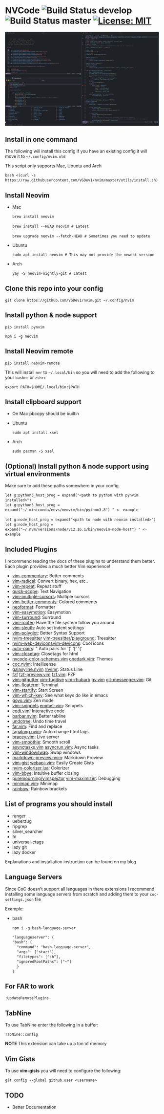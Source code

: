 # NVCode ![Build Status develop](https://img.shields.io/travis/ta4j/ta4j/develop?label=develop) ![Build Status master](https://img.shields.io/travis/ta4j/ta4j/master?label=master) [![License: MIT](https://img.shields.io/badge/License-MIT-brightgreen.svg)](https://opensource.org/licenses/MIT) 


![NVCode pic](./utils/images/nvim.png)

## Install in one command

The following will install this config if you have an existing config it will move it to `~/.config/nvim.old`

This script only supports Mac, Ubuntu and Arch

```
bash <(curl -s https://raw.githubusercontent.com/VGDev1/nvim/master/utils/install.sh)
```

## Install Neovim

- Mac

  ```
  brew install neovim

  brew install --HEAD neovim # Latest

  brew upgrade neovim --fetch-HEAD # Sometimes you need to update
  ```

- Ubuntu

  ```
  sudo apt install neovim # This may not provide the newest version
  ```

- Arch

  ```
  yay -S neovim-nightly-git # Latest
  ```

## Clone this repo into your config

```
git clone https://github.com/VGDev1/nvim.git ~/.config/nvim
```

## Install python & node support

```
pip install pynvim
```

```
npm i -g neovim
```

## Install Neovim remote

```
pip install neovim-remote
```

This will install `nvr` to `~/.local/bin` so you will need to add the following to your `bashrc` or `zshrc`

```
export PATH=$HOME/.local/bin:$PATH
```

## Install clipboard support

- On Mac pbcopy should be builtin

- Ubuntu

  ```
  sudo apt install xsel
  ```

- Arch

  ```
  sudo pacman -S xsel
  ```

## (Optional) Install python & node support using virtual environments

Make sure to add these paths somewhere in your config

```
let g:python3_host_prog = expand("<path to python with pynvim installed>")
let g:python3_host_prog = expand("~/.miniconda/envs/neovim/bin/python3.8") " <- example

let g:node_host_prog = expand("<path to node with neovim installed>")
let g:node_host_prog = expand("~/.nvm/versions/node/v12.16.1/bin/neovim-node-host") " <- example
```

## Included Plugins

I recommend reading the docs of these plugins to understand them better. Each plugin provides a much better Vim experience!





* [vim-commentary](https://github.com/tpope/vim-commentary): Better comments
* [vim-radical](https://github.com/glts/vim-radical): Convert binary, hex, etc..
* [vim-repeat](https://github.com/tpope/vim-repeat'): Repeat stuff
* [quick-scope](https://github.com/unblevable/quick-scope): Text Navigation
* [vim-multiple-cursors](https://github.com/terryma/vim-multiple-cursors): Multiple cursors
* [vim-better-comments](https://github.com/jbgutierrez/vim-better-comments): Colored comments
* [neoformat](https://github.com/sbdchd/neoformat): Formatter
* [vim-easymotion](https://github.com/easymotion/vim-easymotion): Easymotion
* [vim-surround](https://github.com/tpope/vim-surround): Surround
* [vim-rooter](https://github.com/airblade/vim-rooter): Have the file system follow you around 
* [vim-sleuth](https://github.com/tpope/vim-sleuth): Auto set indent settings
* [vim-polyglot](https://github.com/sheerun/vim-polyglot): Better Syntax Support
* [nvim-treesitter](https://github.com/nvim-treesitter/nvim-treesitter) [vim-treesitter/playground](https://github.com/vim-treesitter/playground): Treesitter
* [nvim-web-devicons](https://github.com/kyazdani42/nvim-web-devicons)[vim-devicons](https://github.com/ryanoasis/vim-devicons): Cool icons
* [auto-pairs](https://github.com/jiangmiao/auto-pairs): " Auto pairs for '(' '[' '{'
* [vim-closetag](https://github.com/alvan/vim-closetag): Closetags for html
* [nvcode-color-schemes.vim](https://github.com/christianchiarulli/nvcode-color-schemes.vim) [onedark.vim](https://github.com/joshdick/onedark.vim): Themes
* [coc.nvim](https://github.com/neoclide/coc.nvim): Intellisense
*  [galaxyline.nvim](https://github.com/glepnir/galaxyline.nvim) [rnvimr](https://github.com/kevinhwang91/rnvimr): Status Line
* [fzf](https://github.com/junegunn/fzf)
[fzf-preview.vim](https://github.com/yuki-ycino/fzf-preview.vim)
[fzf.vim](https://github.com/junegunn/fzf.vim): FZF
* [vim-gitgutter](https://github.com/airblade/vim-gitgutter)
[vim-fugitive](https://github.com/tpope/vim-fugitive)
[vim-rhubarb](https://github.com/tpope/vim-rhubarb)
[gv.vim](https://github.com/junegunn/gv.vim)
[git-messenger.vim](https://github.com/rhysd/git-messenger.vim): Git
* [vim-floaterm](https://github.com/voldikss/vim-floaterm): Terminal
* [vim-startify](https://github.com/mhinz/vim-startify): Start Screen
* [vim-which-key](https://github.com/liuchengxu/vim-which-key): See what keys do like in emacs
* [goyo.vim](https://github.com/junegunn/goyo.vim): Zen mode
* [vim-snippets](https://github.com/honza/vim-snippets) [emmet-vim](https://github.com/mattn/emmet-vim): Snippets
* [codi.vim](https://github.com/metakirby5/codi.vim): Interactive code
* [barbar.nvim](https://github.com/romgrk/barbar.nvim): Better tabline
* [undotree](https://github.com/mbbill/undotree): Undo time travel
* [far.vim](https://github.com/ChristianChiarulli/far.vim): Find and replace
* [tagalong.nvim](https://github.com/AndrewRadev/tagalong.vim): Auto change html tags
* [bracey.vim](https://github.com/turbio/bracey.vim): Live server
* [vim-smoothie](https://github.com/psliwka/vim-smoothie): Smooth scroll
* [asynctasks.vim](https://github.com/skywind3000/asynctasks.vim) [asyncrun.vim](https://github.com/skywind3000/asyncrun.vim): Async tasks
* [vim-windowswap](https://github.com/wesQ3/vim-windowswap): Swap windows
* [markdown-preview.nvim](iamcco/markdown-preview.nvim): Markdown Preview
* [vim-gist](https://github.com/mattn/vim-gist) [webapi-vim](https://github.com/mattn/webapi-vim): Easily Create Gists
* [nvim-colorizer.lua](https://github.com/norcalli/nvim-colorizer.lua): Colorizer
* [vim-bbye](https://github.com/moll/vim-bbye): Intuitive buffer closing
* [puremourning/vimspector](https://github.com/puremourning/vimspector) [vim-maximizer](https://github.com/szw/vim-maximizer): Debugging
* [minimap.vim](https://github.com/wfxr/minimap.vim): Minimap
* [rainbow](https://github.com/luochen1990/rainbow): Rainbow brackets

## List of programs you should install

- ranger
- ueberzug
- ripgrep
- silver_searcher
- fd
- universal-ctags
- lazy git
- lazy docker

Explanations and installation instruction can be found on my blog

## Language Servers

Since CoC doesn't support all languages in there extensions
I recommend installing some language servers from scratch
and adding them to your `coc-settings.json` file

Example:

- bash

  `npm i -g bash-language-server`

  ```
  "languageserver": {
  "bash": {
    "command": "bash-language-server",
    "args": ["start"],
    "filetypes": ["sh"],
    "ignoredRootPaths": ["~"]
    }
  }
  ```

## For FAR to work

```
:UpdateRemotePlugins
```

## TabNine

To use TabNine enter the following in a buffer:

```
TabNine::config
```

**NOTE** This extension can take up a ton of memory

## Vim Gists

To use **vim-gists** you will need to configure the following:

```
git config --global github.user <username>
```

## TODO

- Better Documentation
